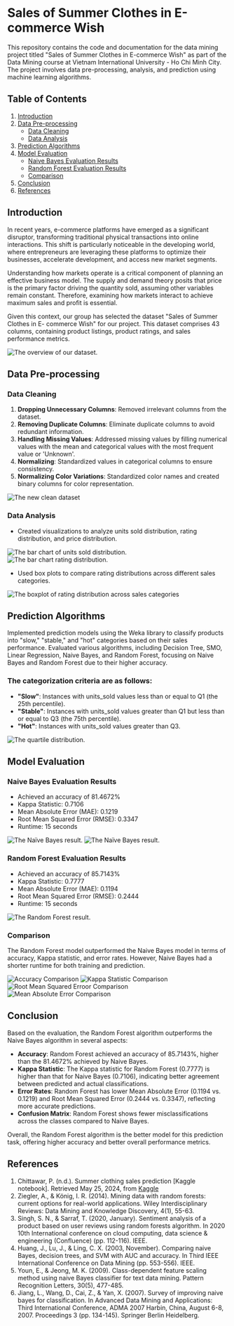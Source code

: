 # Sales of Summer Clothes in E-commerce Wish

This repository contains the code and documentation for the data mining project titled "Sales of Summer Clothes in E-commerce Wish" as part of the Data Mining course at Vietnam International University - Ho Chi Minh City. The project involves data pre-processing, analysis, and prediction using machine learning algorithms.

## Table of Contents

1. [Introduction](#introduction)
2. [Data Pre-processing](#data-pre-processing)
    - [Data Cleaning](#data-cleaning)
    - [Data Analysis](#data-analysis)
3. [Prediction Algorithms](#prediction-algorithms)
4. [Model Evaluation](#model-evaluation)
    - [Naive Bayes Evaluation Results](#naive-bayes-evaluation-results)
    - [Random Forest Evaluation Results](#random-forest-evaluation-results)
    - [Comparison](#comparison)
5. [Conclusion](#conclusion)
6. [References](#references)

## Introduction

In recent years, e-commerce platforms have emerged as a significant disruptor, transforming traditional physical transactions into online interactions. This shift is particularly noticeable in the developing world, where entrepreneurs are leveraging these platforms to optimize their businesses, accelerate development, and access new market segments.

Understanding how markets operate is a critical component of planning an effective business model. The supply and demand theory posits that price is the primary factor driving the quantity sold, assuming other variables remain constant. Therefore, examining how markets interact to achieve maximum sales and profit is essential.

Given this context, our group has selected the dataset "Sales of Summer Clothes in E-
commerce Wish" for our project. This dataset comprises 43 columns, containing product listings, product ratings, and sales performance metrics.

![The overview of our dataset.](Picture/Picture13.jpg)

## Data Pre-processing

### Data Cleaning

1. **Dropping Unnecessary Columns**: Removed irrelevant columns from the dataset.
2. **Removing Duplicate Columns**: Eliminate duplicate columns to avoid redundant information.
3. **Handling Missing Values**: Addressed missing values by filling numerical values with the mean and categorical values with the most frequent value or 'Unknown'.
4. **Normalizing**: Standardized values in categorical columns to ensure consistency.
5. **Normalizing Color Variations**: Standardized color names and created binary columns for color representation.

![The new clean dataset](Picture/Picture1.jpg)

### Data Analysis

- Created visualizations to analyze units sold distribution, rating distribution, and price distribution.

![The bar chart of units sold distribution.](Picture/Picture2.png)
![The bar chart rating distribution.](Picture/Picture3.png)

- Used box plots to compare rating distributions across different sales categories.

![The boxplot of rating distribution across sales categories](Picture/Picture4.png)

## Prediction Algorithms

Implemented prediction models using the Weka library to classify products into "slow," "stable," and "hot" categories based on their sales performance. Evaluated various algorithms, including Decision Tree, SMO, Linear Regression, Naive Bayes, and Random Forest, focusing on Naive Bayes and Random Forest due to their higher accuracy.
### The categorization criteria are as follows:
- **"Slow"**: Instances with units_sold values less than or equal to Q1 (the 25th percentile).
- **"Stable"**: Instances with units_sold values greater than Q1 but less than or equal to Q3 (the 75th percentile).
- **"Hot"**: Instances with units_sold values greater than Q3.

![The quartile distribution.](Picture/Picture5.png)

## Model Evaluation

### Naive Bayes Evaluation Results

- Achieved an accuracy of 81.4672%
- Kappa Statistic: 0.7106
- Mean Absolute Error (MAE): 0.1219
- Root Mean Squared Error (RMSE): 0.3347
- Runtime: 15 seconds

![The Naïve Bayes result.](Picture/Picture6.jpg)
![The Naïve Bayes result.](Picture/Picture7.png)
### Random Forest Evaluation Results

- Achieved an accuracy of 85.7143%
- Kappa Statistic: 0.7777
- Mean Absolute Error (MAE): 0.1194
- Root Mean Squared Error (RMSE): 0.2444
- Runtime: 15 seconds

![The Random Forest result.](Picture/Picture8.png)

### Comparison

The Random Forest model outperformed the Naive Bayes model in terms of accuracy, Kappa statistic, and error rates. However, Naive Bayes had a shorter runtime for both training and prediction.

![Accuracy Comparison](Picture/Picture9.png)
![Kappa Statistic Comparison](Picture/Picture10.png)
![Root Mean Squared Erroor Comparison](Picture/Picture11.png)
![Mean Absolute Error Comparison](Picture/Picture12.png)

## Conclusion

Based on the evaluation, the Random Forest algorithm outperforms the Naive Bayes algorithm in several aspects:
- **Accuracy**: Random Forest achieved an accuracy of 85.7143%, higher than the 81.4672% achieved by Naive Bayes.
- **Kappa Statistic**: The Kappa statistic for Random Forest (0.7777) is higher than that for Naive Bayes (0.7106), indicating better agreement between predicted and actual classifications.
- **Error Rates**: Random Forest has lower Mean Absolute Error (0.1194 vs. 0.1219) and Root Mean Squared Error (0.2444 vs. 0.3347), reflecting more accurate predictions.
- **Confusion Matrix**: Random Forest shows fewer misclassifications across the classes compared to Naive Bayes.

Overall, the Random Forest algorithm is the better model for this prediction task, offering higher accuracy and better overall performance metrics.

## References

1. Chittawar, P. (n.d.). Summer clothing sales prediction [Kaggle notebook]. Retrieved May 25, 2024, from [Kaggle](https://www.kaggle.com/code/parthchittawar/summer-clothing-sales-prediction)
2. Ziegler, A., & König, I. R. (2014). Mining data with random forests: current options for real-world applications. Wiley Interdisciplinary Reviews: Data Mining and Knowledge Discovery, 4(1), 55-63.
3. Singh, S. N., & Sarraf, T. (2020, January). Sentiment analysis of a product based on user reviews using random forests algorithm. In 2020 10th International conference on cloud computing, data science & engineering (Confluence) (pp. 112-116). IEEE.
4. Huang, J., Lu, J., & Ling, C. X. (2003, November). Comparing naive Bayes, decision trees, and SVM with AUC and accuracy. In Third IEEE International Conference on Data Mining (pp. 553-556). IEEE.
5. Youn, E., & Jeong, M. K. (2009). Class-dependent feature scaling method using naive Bayes classifier for text data mining. Pattern Recognition Letters, 30(5), 477-485.
6. Jiang, L., Wang, D., Cai, Z., & Yan, X. (2007). Survey of improving naive bayes for classification. In Advanced Data Mining and Applications: Third International Conference, ADMA 2007 Harbin, China, August 6-8, 2007. Proceedings 3 (pp. 134-145). Springer Berlin Heidelberg.

